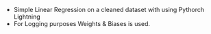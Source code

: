 - Simple Linear Regression on a cleaned dataset with using Pythorch Lightning
- For Logging purposes Weights & Biases is used.

